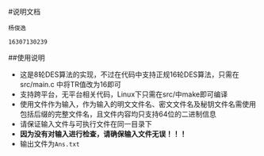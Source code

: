 #说明文档

`杨俊逸`

`16307130239`

##使用说明

- 这是8轮DES算法的实现，不过在代码中支持正规16轮DES算法，只需在src/main.c 中将TR值改为16即可
- 支持跨平台，无平台相关代码，Linux下只需在src/中make即可编译
- 使用文件作为输入，作为输入的明文文件名、密文文件名及秘钥文件名需使用包括后缀的完整文件名，且文件内容均只支持64位的二进制信息
- 请保证输入文件与可执行文件在同一目录下
- **因为没有对输入进行检查，请确保输入文件无误！！！**
- 输出文件为`Ans.txt`
